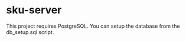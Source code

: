 sku-server
==========

This project requires PostgreSQL.  You can setup the database from the db_setup.sql script.

